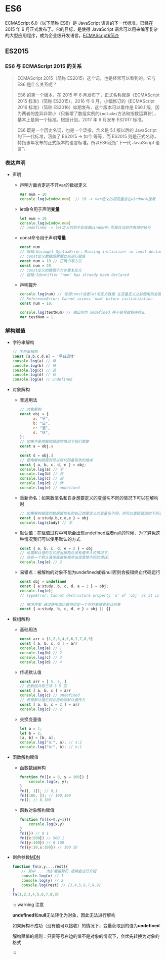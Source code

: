 # ES6

ECMAScript 6.0（以下简称 ES6）是 JavaScript 语言的下一代标准，已经在 2015 年 6 月正式发布了。它的目标，是使得 JavaScript 语言可以用来编写复杂的大型应用程序，成为企业级开发语言。[ECMAScript6简介](https://es6.ruanyifeng.com/#docs/intro)

## ES2015

### ES6 与 ECMAScript 2015 的关系

> ECMAScript 2015（简称 ES2015）这个词，也是经常可以看到的。它与 ES6 是什么关系呢？
>
> ES6 的第一个版本，在 2015 年 6 月发布了，正式名称就是《ECMAScript 2015 标准》（简称 ES2015）。2016 年 6 月，小幅修订的《ECMAScript 2016 标准》（简称 ES2016）如期发布，这个版本可以看作是 ES6.1 版，因为两者的差异非常小（只新增了数组实例的`includes`方法和指数运算符），基本上是同一个标准。根据计划，2017 年 6 月发布 ES2017 标准。
>
> ES6 既是一个历史名词，也是一个泛指，含义是 5.1 版以后的 JavaScript 的下一代标准，涵盖了 ES2015 -> 如今 等等，而 ES2015 则是正式名称，特指该年发布的正式版本的语言标准。所以ES6泛指“下一代 JavaScript 语言”。

### 表达声明

- 声明

  - 声明方面肯定逃不开var的数据定义

    ```js
    var num = 10
    console.log(window.num)  // 10 -> var定义的根变量会在window中挂载
    ```

  - let命令用于声明**变量**

    ```js
    let num = 10
    console.log(window.num) 
    // undefined -> let定义的则不会挂载window中,而是在当前作用域中执行
    ```

  - const命令用于声明**常量**

    ```js
    const num 
    // 报错:Uncaught SyntaxError: Missing initializer in const declaration  
    // const定义数据后需要立刻进行赋值 
    const num = 10 // 正确书写方法
    const num = 20 
    // const定义的数据不允许重复定义
    // 报错:Identifier 'num' has already been declared
    ```

  - 声明提升

    ```js
    console.log(num) // 使用const或者let来定义数据 在变量定义之前使用则会直接报错
    // ReferenceError: Cannot access 'num' before initialization
    const num = 10;
    
    console.log(testNum) // 输出则为 undefined 并不会导致程序终止
    var testNum = 1
    ```

### 解构赋值

- 字符串解构

  ```js
  // 字符串解构
  const [a,b,c,d,e] = '早日退休'
  console.log(a) // 早
  console.log(b) // 日
  console.log(c) // 退
  console.log(d) // 休
  console.log(e) // undefined
  ```

- 对象解构

  - 普通用法

    ```js
    // 对象解构
    const obj = {
          a: "早",
          b: "日",
          c: "退",
          d: "休",
    };
    // 如果不是用解构赋值的情况下我们需要
    const a = obj.a
    ...
    const d = obj.d
    // 使用解构赋值则可以将代码量有效的缩减
    const { a, b, c, d, e } = obj;
    console.log(a) // 早
    console.log(b) // 日
    console.log(c) // 退
    console.log(d) // 休
    console.log(e) // undefined
    ```

  - 重新命名：如果数值名和自身想要定义的变量名不同的情况下可以在解构时

    ```js
    // 如果解构赋值的数据属性名和自己想要定义的变量名不同，则可以重新赋值如下所示
    const { a:study,b,c,d,e } = obj
    console.log(study) // 早
    ```

  - 默认值：在赋值过程中可能会出现undefined或者null的时候，为了避免这种情况我们可以使用默认的方式

    ```js
    const { a, b, c, d, e = 2 } = obj
    // 设置默认值的方式是当解构后没有值传入的情况下,
    // 会有一个默认值保底避免程序出现意想不到的错误。
    console.log(e) // 2
    ```

  - 易错点：被解构的对象不能为undefined或者null否则会报错终止代码运行

    ```js
    const obj = undefined
    const { a:study, b, c, d, e = 2 } = obj;
    console.log(e);
    // TypeError: Cannot destructure property 'a' of 'obj' as it is undefined.
    
    // 解决方案 通过使用或运算符给定一个空对象或者默认对象
    const { a:study, b, c, d, e } = obj || {}
    
    ```

- 数组解构

  - 基础用法

    ```js
    const arr = [1,2,3,4,5,6,7,7,8,9]
    const [ a, b, c, d ] = arr
    console.log(a) // 1
    console.log(b) // 2
    console.log(c) // 3
    console.log(d) // 4
    ```

  - 传递默认值

    ```js
    const arr = [ 5, 5, ]
    // 此数组共有三项 5 5 空
    const [ a, b, c ] = arr
    console.log(c) // undefined
    // 传递默认值后则会自动将默认值传入
    const [ a, b, c = 2 ] = arr
    console.log(c) // 2
    ```

  - 交换变量值

    ```js
    let a = 1;
    let b = 2;
    [a, b] = [b, a];
    console.log("a:", a); // a:2
    console.log("b:", b); // b:1
    ```

- 函数解构赋值

  - 函数数组解构

    ```js
    function fn([x = 0, y = 100]) {
        console.log(x, y);
    }
    fn([, 1]); // 0,1
    fn([100, ]); // 100,100
    fn(); // 0,100
    ```

  - 函数对象解构赋值

    ```js
    function fn({x=0,y=1}){
    	console.log(x,y)
    }
    fn({}) // 0 1
    fn({x:500}) // 500 1
    fn({y:100}) // 0 100
    fn({y:10,x:100}) // 100 10
    ```

- 剩余参数[MDN](https://developer.mozilla.org/zh-CN/docs/Web/JavaScript/Reference/Functions/Rest_parameters)

  ```js
  function fn(x,y,...rest){
      // 其中 ... 为扩展运算符 后续会进行介绍
      console.log(x) // 1
      console.log(y) // 2
      console.log(rest) // [3,4,5,6,7,8,9]
  }
  fn(1,2,3,4,5,6,7,8,9)
  ```

  

  ::: warning 注意

  **undefined**和**null**无法转化为对象，因此无法进行解构

  如果解构不成功（没有值可以接收）的情况下，变量获取到的值为**undefined**

  解构赋值的规则：只要等号右边的值不是对象的情况下，会优先转换为对象的格式

  :::
